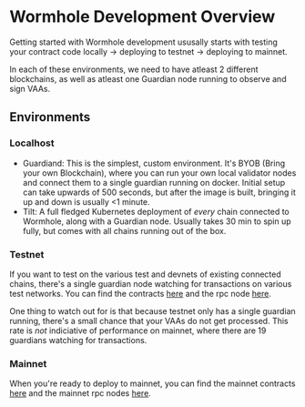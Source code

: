 # Wormhole Development Overview
Getting started with Wormhole development ususally starts with testing your contract code locally -> deploying to testnet -> deploying to mainnet. 

In each of these environments, we need to have atleast 2 different blockchains, as well as atleast one Guardian node running to observe and sign VAAs. 

## Environments

### Localhost
- Guardiand: This is the simplest, custom environment. It's BYOB (Bring your own Blockchain), where you can run your own local validator nodes and connect them to a single guardian running on docker. Initial setup can take upwards of 500 seconds, but after the image is built, bringing it up and down is usually <1 minute. 
- Tilt: A full fledged Kubernetes deployment of *every* chain connected to Wormhole, along with a Guardian node. Usually takes 30 min to spin up fully, but comes with all chains running out of the box. 

### Testnet
If you want to test on the various test and devnets of existing connected chains, there's a single guardian node watching for transactions on various test networks. You can find the contracts [here](../reference/contracts.md) and the rpc node [here](../reference/rpcnodes.md).

One thing to watch out for is that because testnet only has a single guardian running, there's a small chance that your VAAs do not get processed. This rate is *not* indiciative of performance on mainnet, where there are 19 guardians watching for transactions. 

### Mainnet
When you're ready to deploy to mainnet, you can find the mainnet contracts [here](../reference/contracts.md) and the mainnet rpc nodes [here](../reference/rpcnodes.md).